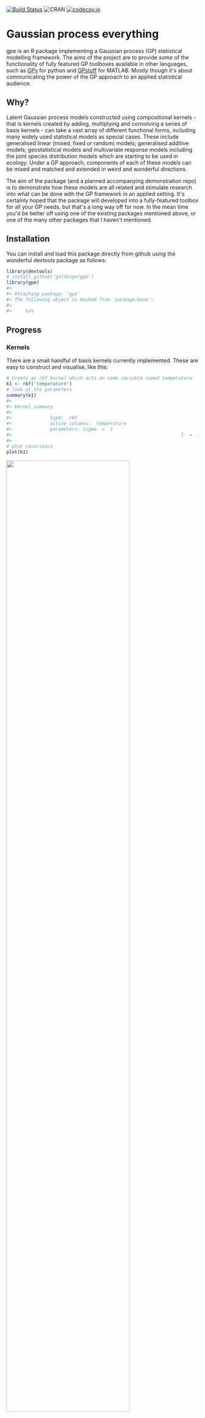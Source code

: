 
<!-- README.md is generated from README.Rmd. Please edit that file -->
[![Build Status](https://travis-ci.org/goldingn/gpe.svg?branch=master)](https://travis-ci.org/goldingn/gpe) ![CRAN](http://www.r-pkg.org/badges/version/gpe) [![codecov.io](https://codecov.io/github/goldingn/gpe/coverage.svg?branch=master)](https://codecov.io/github/goldingn/gpe?branch=master)

Gaussian process everything
===========================

gpe is an R package implementing a Gaussian process (GP) statistical modelling framework. The aims of the project are to provide *some* of the functionality of fully featured GP toolboxes available in other languages, such as [GPy](https://github.com/SheffieldML/GPy) for python and [GPstuff](http://becs.aalto.fi/en/research/bayes/gpstuff/) for MATLAB. Mostly though it's about communicating the power of the GP approach to an applied statistical audience.

Why?
----

Latent Gaussian process models constructed using compositional kernels - that is kernels created by adding, multiplying and convolving a series of basis kernels - can take a vast array of different functional forms, including many widely used statistical models as special cases. These include generalised linear (mixed, fixed or random) models; generalised additive models; geostatistical models and multivariate response models including the joint species distribution models which are starting to be used in ecology. Under a GP approach, components of each of these models can be mixed and matched and extended in weird and wonderful directions.

The aim of the package (and a planned accompanying demonstration repo) is to demonstrate how these models are all related and stimulate research into what can be done with the GP framework in an applied setting. It's certainly hoped that the package will developed into a fully-featured toolbox for all your GP needs, but that's a long way off for now. In the mean time you'd be better off using one of the existing packages mentioned above, or one of the many other packages that I haven't mentioned.

Installation
------------

You can install and load this package directly from github using the wonderful devtools package as follows:

``` r
library(devtools)
# install_github('goldingn/gpe')
library(gpe)
#> 
#> Attaching package: 'gpe'
#> The following object is masked from 'package:base':
#> 
#>     %x%
```

Progress
--------

### Kernels

There are a small handful of basis kernels currently implemented. These are easy to construct and visualise, like this:

``` r
# Create an rbf kernel which acts on some variable named temperature
k1 <- rbf('temperature')
# look at the parameters
summary(k1)
#> 
#> Kernel summary
#> 
#>              type:  rbf
#>              active columns:  temperature
#>              parameters: sigma  =  1 
#>                                                              l  =  1 
#>                                                              
# plot covariance
plot(k1)
```

<img src="man/figures/README-unnamed-chunk-2-1.png" width="80%" />

``` r
# look at some GPs drawn from this kernel
demoKernel(k1)
#> Warning in jitchol(K): A Cholesky factorisation could not initially be
#> computed, so 1e-05 was added to the diagonal.
```

<img src="man/figures/README-unnamed-chunk-2-2.png" width="80%" />

Crucially though, these kernels may be combined to create new functional forms:

``` r
# create a linear kernel
k2 <- lin('temperature')
# change a parameter
k2 <- setParameters(k2, sigma = 0.5)
# plot draws from it
demoKernel(k2)
#> Warning in jitchol(K): A Cholesky factorisation could not initially be
#> computed, so 2.087504e-05 was added to the diagonal.
```

<img src="man/figures/README-unnamed-chunk-3-1.png" width="80%" />

``` r
# a GP model with a linear kernel is the same as (Bayesian) linear regression

# add the two together
k3 <- k1 + k2
# and visualise them
demoKernel(k3)
#> Warning in jitchol(K): A Cholesky factorisation could not initially be
#> computed, so 3.087504e-05 was added to the diagonal.
```

<img src="man/figures/README-unnamed-chunk-3-2.png" width="80%" />

``` r
# this is the same as adding the random draws together

# multiply this by a periodic kernel
k4 <- k3 * per('temperature')
# visualise this one
plot(k4)
```

<img src="man/figures/README-unnamed-chunk-3-3.png" width="80%" />

``` r
demoKernel(k4)
#> Warning in jitchol(K): A Cholesky factorisation could not initially be
#> computed, so 3.087504e-05 was added to the diagonal.
```

<img src="man/figures/README-unnamed-chunk-3-4.png" width="80%" />

``` r

# and you can go on and on, combining kernels infinitely!
```

### GPs

There is now an interface for fitting GP models to Gaussian and some non-Gaussian (Poisson and Bernoulli at the moment) data and making predictions from them:

``` r
# make a fake 'true' function
f <- function(x) 2 * sin(x)

# make a fake dataset
x <- sort(runif(100, -2, 2))
y <- rpois(100, exp(f(x)))
df <- data.frame(y, x)

# fit a Poisson GP model with an rbf kernel
m <- gp(y ~ rbf('x'), data = df, family = poisson)

# predict from it
pred_df <- data.frame(x = seq(min(df$x), max(df$x), len = 500))
lambda <- predict(m, pred_df, type = 'response')

# plot the predicted rate parameter, the true model and the data
plot(lambda ~ pred_df$x, type = 'l', lwd = 2, ylim = range(y))
lines(exp(f(pred_df$x)) ~ pred_df$x, lty = 2)
points(y ~ x, data = df)
```

<img src="man/figures/README-unnamed-chunk-4-1.png" width="80%" />

``` r

# note you can get the posterior variance (prediction uncertainty) too,
# just set 'sd = TRUE' when predicting
```

You can now do inference on the model hyperparameters (the parameters of the kernel), though note that this is often tricky for GP models. Nice glm-style summaries of the fitted models is in the pipeline too, but not yet implemented.

License
-------

The package is distributed under the MIT license, which I think means you can do pretty much anything with it as long as you keep my name on the code and don't sue me, but see the LICENSE file for details
